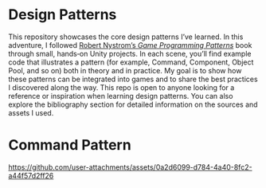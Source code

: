 # Design Patterns


This repository showcases the core design patterns I’ve learned. In this adventure, I followed [Robert Nystrom’s *Game Programming Patterns*](https://gameprogrammingpatterns.com/) book through small, hands‑on Unity projects. In each scene, you’ll find example code that illustrates a pattern (for example, Command, Component, Object Pool, and so on) both in theory and in practice. My goal is to show how these patterns can be integrated into games and to share the best practices I discovered along the way. This repo is open to anyone looking for a reference or inspiration when learning design patterns. You can also explore the bibliography section for detailed information on the sources and assets I used.


# Command Pattern

https://github.com/user-attachments/assets/0a2d6099-d784-4a40-8fc2-a44f57d2ff26

